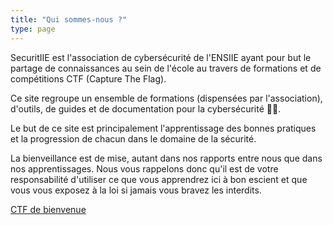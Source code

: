 ```yaml
---
title: "Qui sommes-nous ?"
type: page
---
```



<!--- Hello my projects are

1. [Tatooine](/projects/tatooine/)
2. [Hydra](/projects/hydra/)
3. [Bludhaven](/projects/bludhaven/)
--->

SecuritIIE est l'association de cybersécurité de l'ENSIIE ayant pour but le partage de connaissances au sein de l'école au travers de formations et de compétitions CTF (Capture The Flag).

Ce site regroupe un ensemble de formations (dispensées par l'association), d'outils, de guides et de documentation pour la cybersécurité 🦸‍♂️.

Le but de ce site est principalement l'apprentissage des bonnes pratiques et la progression de chacun dans le domaine de la sécurité.

La bienveillance est de mise, autant dans nos rapports entre nous que dans nos apprentissages. Nous vous rappelons donc qu'il est de votre responsabilité d'utiliser ce que vous apprendrez ici à bon escient et que vous vous exposez à la loi si jamais vous bravez les interdits.

[CTF de bienvenue](https://jeromino.iiens.net/index.php)
